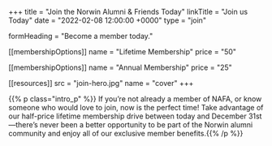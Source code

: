 +++
title     = "Join the Norwin Alumni & Friends Today"
linkTitle = "Join us Today"
date  = "2022-02-08 12:00:00 +0000"
type  = "join"

formHeading = "Become a member today."

[[membershipOptions]]
  name = "Lifetime Membership"
  price = "50"

[[membershipOptions]]
  name = "Annual Membership"
  price = "25"

[[resources]]
  src  = "join-hero.jpg"
  name = "cover"
+++

{{% p class="intro_p" %}}
If you’re not already a member of NAFA, or know someone who would love to join, now is the perfect time! Take advantage of our half-price lifetime membership drive between today and December 31st—there’s never been a better opportunity to be part of the Norwin alumni community and enjoy all of our exclusive member benefits.{{% /p %}}

